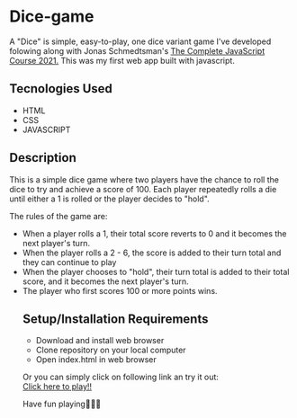 # Dice-game

A "Dice" is simple, easy-to-play, one dice variant game I've developed
folowing along with Jonas Schmedtsman's <a href="https://www.udemy.com/course/the-complete-javascript-course/">The Complete JavaScript Course 2021.</a>
This was my first web app built with javascript.

## Tecnologies Used

<ul>
    <li>HTML</li>
    <li>CSS</li>
    <li>JAVASCRIPT</li>
</ul>

## Description

This is a simple dice game where two players have the chance to roll the dice to try and achieve a score of 100. Each player repeatedly rolls a die until either a 1 is rolled or the player decides to "hold".

The rules of the game are:

<ul>
    <li>When a player rolls a 1, their total score reverts to 0 and it becomes the next player's turn.</li>
    <li>When the player rolls a 2 - 6, the score is added to their turn total and they can continue to play</li>
    <li>When the player chooses to "hold", their turn total is added to their total score, and it becomes the next player's turn.</li>
    <li>The player who first scores 100 or more points wins.</li>

## Setup/Installation Requirements

<ul>
    <li>Download and install web browser</li>
    <li>Clone repository on your local computer</li>
    <li>Open index.html in web browser</li>
</ul>


Or you can simply click on following link an try it out:<br>
<a href ="https://dice-game-johnny415.vercel.app/"> Click here to play!!</a>

Have fun playing🎲🎲🎲
